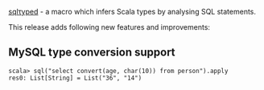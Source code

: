 [sqlτyped](https://github.com/jonifreeman/sqltyped) - a macro which infers Scala types by analysing SQL statements.

This release adds following new features and improvements:

## MySQL type conversion support

    scala> sql("select convert(age, char(10)) from person").apply
    res0: List[String] = List("36", "14")

